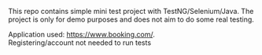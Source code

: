This repo contains simple mini test project with TestNG/Selenium/Java. 
The project is only for demo purposes and does not aim to do some real testing.  

Application used:  https://www.booking.com/.   
Registering/account not needed to run tests
